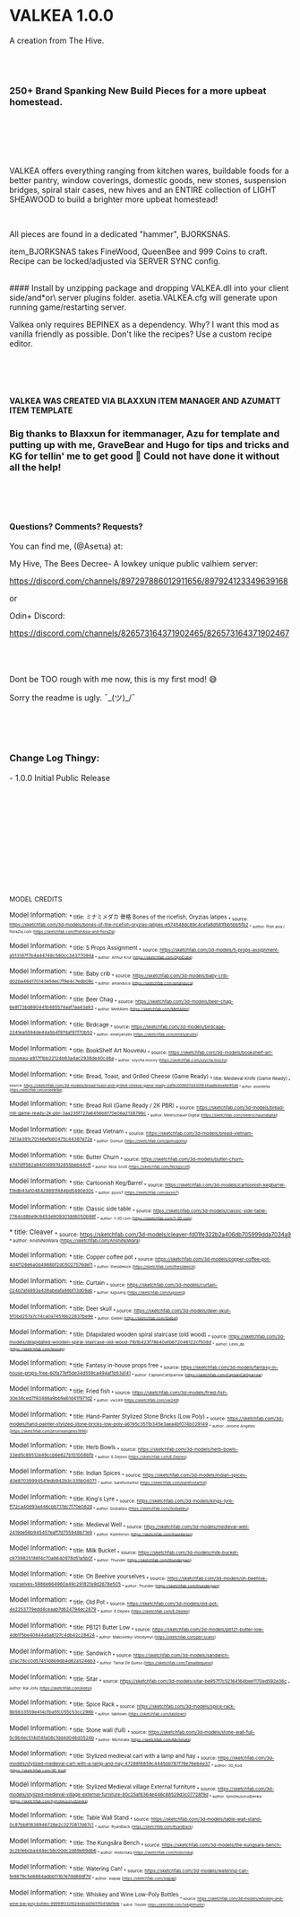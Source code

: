 # VALKEA 1.0.0
A creation from The Hive.  

<br><br>

### 250+ Brand Spanking New Build Pieces for a more upbeat homestead.</br></br></br>

<br><br>

VALKEA offers everything ranging from kitchen wares, buildable foods for a better pantry, window coverings, domestic goods, new stones, suspension bridges, spiral stair cases, new hives and an ENTIRE collection of LIGHT SHEAWOOD to build a brighter more upbeat homestead!

<br>    

All pieces are found in a dedicated "hammer", BJORKSNAS.</br>
<p>
item_BJORKSNAS takes FineWood, QueenBee and 999 Coins to craft. 
Recipe can be locked/adjusted via SERVER SYNC config.</p>
  <br>
#### Install by unzipping package and dropping VALKEA.dll into your client side/and*or\ server plugins folder.
asetia.VALKEA.cfg will generate upon running game/restarting server. 

<br>

Valkea only requires BEPINEX as a dependency. Why? I want this mod as vanilla friendly as possible. Don't like the recipes? Use a custom recipe editor. 

<br><br><br>

#### VALKEA WAS CREATED VIA BLAXXUN ITEM MANAGER AND AZUMATT ITEM TEMPLATE
<p>  
  
### Big thanks to Blaxxun for itemmanager, Azu for template and putting up with me, GraveBear and Hugo for tips and tricks and KG for tellin' me to get good :orange_heart:       Could not have done it without all the help!

<br><br><br>
  
#### Questions? Comments? Requests? 

You can find me, (@Aseτιa) at:

My Hive, The Bees Decree- A lowkey unique public valhiem server:

https://discord.com/channels/897297886012911656/897924123349639168

or

Odin+ Discord:

https://discord.com/channels/826573164371902465/826573164371902467

<br><br>  
Dont be TOO rough with me now, this is my first mod! :sweat_smile:  
  
Sorry the readme is ugly. ¯\_(ツ)_/¯

<br><br><br>

### Change Log Thingy:  
<p>  
- 1.0.0 Initial Public Release  
  <br><br><br>  
  <br><br><br>  
<br><br><br>  
  <br><br><br>  
  
  
  
  
   
<sub> MODEL CREDITS

<sub> Model Information:
<sub> * title:	ミナミメダカ 骨格 Bones of the ricefish, Oryzias latipes
<sub> * source:	https://sketchfab.com/3d-models/bones-of-the-ricefish-oryzias-latipes-e574548dc89c4cefa8d581fbb5bb5fb2
<sub> * author:	ffish.asia / floraZia.com (https://sketchfab.com/ffishAsia-and-floraZia)

<sub> Model Information:
<sub> * title:	5 Props Assignment
<sub> * source:	https://sketchfab.com/3d-models/5-props-assignment-a5131d7f7b4a44748c580cc34377094a
<sub> * author:	Arthur Krut (https://sketchfab.com/OptiCube)

<sub> Model Information:
<sub> * title:	Baby crib
<sub> * source:	https://sketchfab.com/3d-models/baby-crib-d02ba46d170143e58ec7f9e4c7edb09c
<sub> * author:	amanduca (https://sketchfab.com/amanduca)

<sub> Model Information:
<sub> * title:	Beer Chag
<sub> * source:	https://sketchfab.com/3d-models/beer-chag-6e8f73bd890441b485574aaf7aa43a93
<sub> * author:	MettAllen (https://sketchfab.com/MettAllen)

<sub> Model Information:
<sub> * title:	Birdcage
<sub> * source:	https://sketchfab.com/3d-models/birdcage-2241ea5594de44a5b4f97daf97f70b53
<sub> * author:	emelyarules (https://sketchfab.com/emelyarules)

<sub> Model Information:
<sub> * title:	BookShelf Art Nouveau
<sub> * source:	https://sketchfab.com/3d-models/bookshelf-art-nouveau-a917f1bb22124b63a4ac2938de40c46a
<sub> * author:	szycha.mocny (https://sketchfab.com/szycha.mocny)

<sub> Model Information:
<sub> * title:	Bread, Toast, and Grilled Cheese (Game Ready)
<sub> * title:	Medieval Knife (Game Ready)
<sub> * source:	https://sketchfab.com/3d-models/bread-toast-and-grilled-cheese-game-ready-2af8c059607d430f834aa8b4ee8e95dd
<sub> * author:	unseeliefae (https://sketchfab.com/unseeliefae)

<sub> Model Information:
<sub> * title:	Bread Roll (Game Ready / 2K PBR)
<sub> * source:	https://sketchfab.com/3d-models/bread-roll-game-ready-2k-pbr-3aa235f727a6456b8170e06a2138798c
<sub> * author:	Meerschaum Digital (https://sketchfab.com/meerschaumdigital)

<sub> Model Information:
<sub> * title:	Bread Vietnam
<sub> * source:	https://sketchfab.com/3d-models/bread-vietnam-74f3a391c70146efb80475c44387a72a
<sub> * author:	Gomuz (https://sketchfab.com/gomugomu)

<sub> Model Information:
<sub> * title:	Butter Churn
<sub> * source:	https://sketchfab.com/3d-models/butter-churn-e7d7dff562a94014997d2855beb44cff
<sub> * author:	Nick Scott (https://sketchfab.com/Nickjjscott)

<sub> Model Information:
<sub> * title:	Cartoonish Keg/Barrel
<sub> * source:	https://sketchfab.com/3d-models/cartoonish-kegbarrel-f7edb43a1048429891f484bd5490e30c
<sub> * author:	pyxis7 (https://sketchfab.com/pyxis7)

<sub> Model Information:
<sub> * title:	Classic side table
<sub> * source:	https://sketchfab.com/3d-models/classic-side-table-7764cd8be9c9453e909301dd6050b98f
<sub> * author:	1-3D.com (https://sketchfab.com/1-3D.com)

<sub> * title:	Cleaver
<sub> * source:	https://sketchfab.com/3d-models/cleaver-fd01fe322b2a406db705999dda7034a9
<sub> * author:	AnshiNoWara (https://sketchfab.com/AnshiNoWara)

<sub> Model Information:
<sub> * title:	Copper coffee pot
<sub> * source:	https://sketchfab.com/3d-models/copper-coffee-pot-4d4f126e6a0d4988bf2d05027576def1
<sub> * author:	thesidekick (https://sketchfab.com/thesidekick)

<sub> Model Information:
<sub> * title:	Curtain
<sub> * source:	https://sketchfab.com/3d-models/curtain-024b7af4893a438abeafa86bf13d09ab
<sub> * author:	lugsserg (https://sketchfab.com/lugsserg)

<sub> Model Information:
<sub> * title:	Deer skull
<sub> * source:	https://sketchfab.com/3d-models/deer-skull-5f0bd257a7c74ca0a74516b22837be9e
<sub> * author:	Giebel (https://sketchfab.com/Giebel)

<sub> Model Information:
<sub> * title:	Dilapidated wooden spiral staircase (old wood)
<sub> * source:	https://sketchfab.com/3d-models/dilapidated-wooden-spiral-staircase-old-wood-71b1b423f78b40a1b672046122cf508d
<sub> * author:	Leon_dp (https://sketchfab.com/leondp)

<sub> Model Information:
<sub> * title:	Fantasy in-house props free
<sub> * source:	https://sketchfab.com/3d-models/fantasy-in-house-props-free-60fa77ef5de34d559ca494af1b53a141
<sub> * author:	CaptainCatSparrow (https://sketchfab.com/CaptainCatSparrow)

<sub> Model Information:
<sub> * title:	Fried fish
<sub> * source:	https://sketchfab.com/3d-models/fried-fish-30e38ced7f93486a9bb9a61d41f971d2
<sub> * author:	vw249 (https://sketchfab.com/vw249)

<sub> Model Information:
<sub> * title:	Hand-Painter Stylized Stone Bricks (Low Poly)
<sub> * source:	https://sketchfab.com/3d-models/hand-painter-stylized-stone-bricks-low-poly-a67e5c3511b345e3aea4bf074b029149
<sub> * author:	Jerome Angeles (https://sketchfab.com/jeromeangeles1996)

<sub> Model Information:
<sub> * title:	Herb Bowls
<sub> * source:	https://sketchfab.com/3d-models/herb-bowls-33ed5c89512e49ccb6e827b101008bfb
<sub> * author:	E.Dejnes (https://sketchfab.com/E.Dejnes)

<sub> Model Information:
<sub> * title:	Indian Spices
<sub> * source:	https://sketchfab.com/3d-models/indian-spices-40e87039994541edb942b3c335b04071
<sub> * author:	barefootartist (https://sketchfab.com/barefootartist)

<sub> Model Information:
<sub>  * title:	King's Lyre
<sub> * source:	https://sketchfab.com/3d-models/kings-lyre-ff72ca40d93a446cbb717dc7f70e062d
<sub> * author:	Gizbabbu (https://sketchfab.com/Gizbabbu)

<sub> Model Information:
<sub> * title:	Medieval Well
<sub> * source:	https://sketchfab.com/3d-models/medieval-well-2419de56b945457eaff7d755948b71e9
<sub> * author:	Kashterion (https://sketchfab.com/Kashterion)

<sub> Model Information:
<sub> * title:	Milk Bucket
<sub> * source:	https://sketchfab.com/3d-models/milk-bucket-c8739825186f4c70a8640978d51a5b0f
<sub> * author:	Thunder (https://sketchfab.com/thunderpwn)

<sub> Model Information:
<sub> * title:	Oh Beehive yourselves
<sub> * source:	https://sketchfab.com/3d-models/oh-beehive-yourselves-5986e664960a49c29182fa9d2678e505
<sub> * author:	Thunder (https://sketchfab.com/thunderpwn)

<sub> Model Information:
<sub> * title:	Old Pot
<sub> * source:	https://sketchfab.com/3d-models/old-pot-4e2253779edd4ceaab7d624794ec2879
<sub> * author:	E.Dejnes (https://sketchfab.com/E.Dejnes)

<sub> Model Information:
<sub> * title:	PB121 Butter Low
<sub> * source:	https://sketchfab.com/3d-models/pb121-butter-low-4db1f5be40844a5a8127c4db42c28424
<sub> * author:	Makovetkyi Volodymyr (https://sketchfab.com/pbr-scans)

<sub> Model Information:
<sub> * title:	Sandwich
<sub> * source:	https://sketchfab.com/3d-models/sandwich-d7ac78cc0d57451d8b9db4d62a5246b3
<sub> * author:	Tamal De Queso (https://sketchfab.com/Tamaldequeso)

<sub> Model Information:
<sub> * title:	Sitar
<sub> * source:	https://sketchfab.com/3d-models/sitar-be957f7c52164164bee1170ed592e36c
<sub> * author:	Kai Jolly (https://sketchfab.com/keejo)

<sub> Model Information:
<sub> * title:	Spice Rack
<sub> * source:	https://sketchfab.com/3d-models/spice-rack-9b5633559e414cfba5fc055c53cc298b
<sub> * author:	tabitown (https://sketchfab.com/tabitown)

<sub> Model Information:
<sub> * title:	Stone wall (full)
<sub> * source:	https://sketchfab.com/3d-models/stone-wall-full-5c9b4ec514d14fa08c1dd4d046d3524b
<sub> * author:	Michinata (https://sketchfab.com/Michinata)

<sub> Model Information:
<sub> * title:	Stylized medieval cart with a lamp and hay
<sub> * source:	https://sketchfab.com/3d-models/stylized-medieval-cart-with-a-lamp-and-hay-47288f6859c4445bb787f78e76e64e37
<sub> * author:	3D_Kod (https://sketchfab.com/3D_Kod)

<sub> Model Information:
<sub> * title:	Stylized Medieval village External furniture
<sub> * source:	https://sketchfab.com/3d-models/stylized-medieval-village-external-furniture-80c25af6364e446c88529d3c07728f9d
<sub> * author:	tymoteuszrudzenka (https://sketchfab.com/tymoteuszrudzenka)

<sub> Model Information:
<sub> * title:	Table Wall Stand
<sub> * source:	https://sketchfab.com/3d-models/table-wall-stand-0c87bb81838946728e2c3270817d67c1
<sub> * author:	RyanBlack (https://sketchfab.com/RyanBlack)

<sub> Model Information:
<sub> * title:	The Kungsåra Bench
<sub> * source:	https://sketchfab.com/3d-models/the-kungsara-bench-3c2b1ebcba444ec58c00dc2d89e69db6
<sub> * author:	Historiska (https://sketchfab.com/historiska)

<sub> Model Information:
<sub> * title:	Watering Can!
<sub> * source:	https://sketchfab.com/3d-models/watering-can-fe9879c5e6884adbb111b7e7dd88df7d
<sub> * author:	siapap (https://sketchfab.com/siapap)

<sub> Model Information:
<sub> * title:	Whiskey and Wine Low-Poly Bottles
<sub> <sub> * source:	https://sketchfab.com/3d-models/whiskey-and-wine-low-poly-bottles-99999f032f624e8cb05651f041dbf8eb
<sub> * author:	THunter (https://sketchfab.com/TwilightHunter)</sub>  
